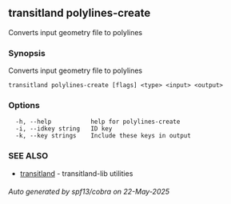 ## transitland polylines-create

Converts input geometry file to polylines

### Synopsis

Converts input geometry file to polylines



```
transitland polylines-create [flags] <type> <input> <output>
```

### Options

```
  -h, --help           help for polylines-create
  -i, --idkey string   ID key
  -k, --key strings    Include these keys in output
```

### SEE ALSO

* [transitland](transitland.md)	 - transitland-lib utilities

###### Auto generated by spf13/cobra on 22-May-2025
